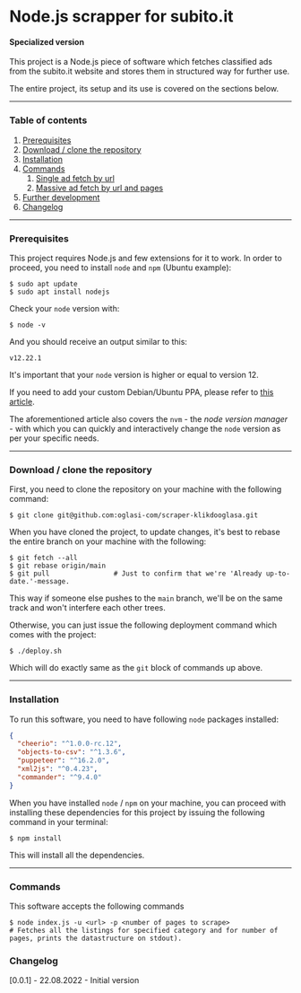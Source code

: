 # Node.js scrapper for subito.it
#### Specialized version
 
This project is a Node.js piece of software which fetches classified ads from the subito.it website and stores them in structured way for further use.

The entire project, its setup and its use is covered on the sections below.

---

### Table of contents

1. [Prerequisites](#prerequisites)
2. [Download / clone the repository](#download--clone-the-repository)
3. [Installation](#installation)
4. [Commands](#commands)
   1. [Single ad fetch by url](#single-ad-fetch-by-url)
   2. [ Massive ad fetch by url and pages](#massive-ad-fetch-by-url-and-pages)
5. [Further development](#further-development)
6. [Changelog](#changelog)
---

### Prerequisites

This project requires Node.js and few extensions for it to work. In order to proceed, you need to install `node` and `npm` (Ubuntu example):

```shell
$ sudo apt update
$ sudo apt install nodejs
```

Check your `node` version with:

```shell
$ node -v
```

And you should receive an output similar to this:

```shell
v12.22.1
```

It's important that your `node` version is higher or equal to version 12.

If you need to add your custom Debian/Ubuntu PPA, please refer to [this article](https://www.digitalocean.com/community/tutorials/how-to-install-node-js-on-ubuntu-20-04).

The aforementioned article also covers the `nvm` - the _node version manager_ - with which you can quickly and interactively change the `node` version as per your specific needs.

---

### Download / clone the repository

First, you need to clone the repository on your machine with the following command:

```shell
$ git clone git@github.com:oglasi-com/scraper-klikdooglasa.git
```
When you have cloned the project, to update changes, it's best to rebase the entire branch on your machine with the following:

```shell
$ git fetch --all
$ git rebase origin/main
$ git pull                # Just to confirm that we're 'Already up-to-date.'-message.
```

This way if someone else pushes to the `main` branch, we'll be on the same track and won't interfere each other trees.

Otherwise, you can just issue the following deployment command which comes with the project:

```shell
$ ./deploy.sh
```

Which will do exactly same as the `git` block of commands up above.

---

### Installation

To run this software, you need to have following `node` packages installed:

```json
{
  "cheerio": "^1.0.0-rc.12",
  "objects-to-csv": "^1.3.6",
  "puppeteer": "^16.2.0",
  "xml2js": "^0.4.23",
  "commander": "^9.4.0"
}
```

When you have installed `node` / `npm` on your machine, you can
proceed with installing these dependencies for this project by
issuing the following command in your terminal:

```shell
$ npm install
```
This will install all the dependencies.


---

### Commands

This software accepts the following commands

```shell
$ node index.js -u <url> -p <number of pages to scrape>
# Fetches all the listings for specified category and for number of pages, prints the datastructure on stdout).
```

### Changelog
[0.0.1] - 22.08.2022 - Initial version
